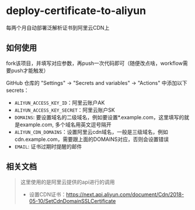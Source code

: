 # deploy-certificate-to-aliyun
每两个月自动部署泛解析证书到阿里云CDN上



## 如何使用

fork该项目，并填写对应参数，再push一次代码即可（随便改点啥，workflow需要push才能触发）

 GitHub 仓库的 "Settings" -> "Secrets and variables" -> "Actions" 中添加以下 secrets：

- `ALIYUN_ACCESS_KEY_ID`：阿里云账户AK
- `ALIYUN_ACCESS_KEY_SECRET`：阿里云账户SK
- `DOMAINS`: 要设置域名的二级域名，例如要设置*.example.com，这里填写的就是example.com, 多个域名用英文逗号隔开
- `ALIYUN_CDN_DOMAINS`：设置阿里云cdn域名，一般是三级域名，例如cdn.example.com，需要跟上面的DOMAINS对应，否则会设置错误
- `EMAIL`:  证书过期时提醒的邮件





## 相关文档

> 这里使用的是阿里云提供的api进行的调用
>
> - 设置CDN证书：https://next.api.aliyun.com/document/Cdn/2018-05-10/SetCdnDomainSSLCertificate

